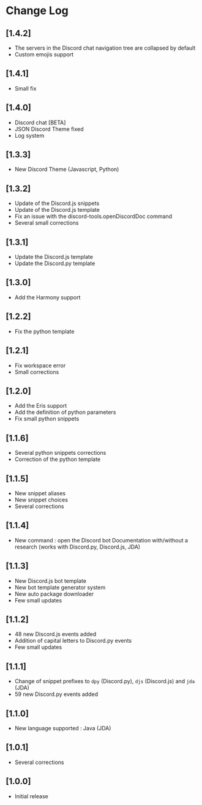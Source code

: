 # Change Log

## [1.4.2]
- The servers in the Discord chat navigation tree are collapsed by default
- Custom emojis support

## [1.4.1]
- Small fix

## [1.4.0]
- Discord chat [BETA]
- JSON Discord Theme fixed 
- Log system

## [1.3.3]
- New Discord Theme (Javascript, Python)

## [1.3.2]
- Update of the Discord.js snippets
- Update of the Discord.js template
- Fix an issue with the discord-tools.openDiscordDoc command 
- Several small corrections
 
## [1.3.1]
- Update the Discord.js template
- Update the Discord.py template

## [1.3.0]
- Add the Harmony support

## [1.2.2]
- Fix the python template

## [1.2.1]
- Fix workspace error
- Small corrections

## [1.2.0]
- Add the Eris support
- Add the definition of python parameters
- Fix small python snippets

## [1.1.6]
- Several python snippets corrections
- Correction of the python template 

## [1.1.5]
- New snippet aliases
- New snippet choices
- Several corrections

## [1.1.4]
- New command : open the Discord bot Documentation with/without a research (works with Discord.py, Discord.js, JDA)

## [1.1.3]
- New Discord.js bot template
- New bot template generator system
- New auto package downloader
- Few small updates

## [1.1.2]
- 48 new Discord.js events added
- Addition of capital letters to Discord.py events
- Few small updates

## [1.1.1]
- Change of snippet prefixes to `dpy` (Discord.py), `djs` (Discord.js) and `jda` (JDA)
- 59 new Discord.py events added

## [1.1.0]
- New language supported : Java (JDA)

## [1.0.1]
- Several corrections

## [1.0.0]
- Initial release
